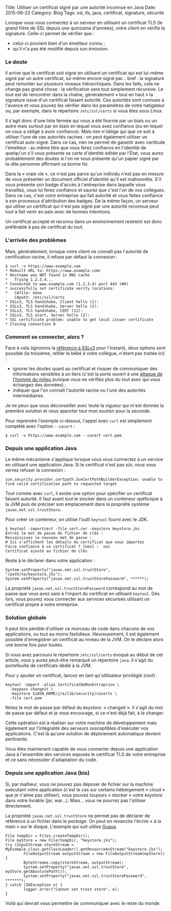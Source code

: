 Title: Utiliser un certificat signé par une autorité inconnue en Java
Date: 2015-06-22
Category: Blog
Tags: ssl, tls, java, certificat, signature, sécurité

Lorsque vous vous connectez à un serveur en utilisant un certificat TLS (le grand frère de SSL depuis une quinzaine d'années), votre client en vérifie la signature. Celle-ci permet de vérifier que : 

 * celui-ci provient bien d'un émetteur connu ;
 * qu'il n'a pas été modifié depuis son émission.

### Le doute

Il arrive que le certificat soit signé en utilisant un certificat qui est lui-même signé par un autre certificat, lui-même encore signé par... bref : la signature peut remonter sur plusieurs niveaux hiérarchiques. Dans les faits, cela ne change pas grand chose : la vérification sera tout simplement récursive. Le tout est de rencontrer dans la chaîne, généralement « tout en haut » la signature issue d'un certificat faisant autorité. Ces autorités sont connues à l'avance et vous pouvez les vérifier dans les paramètres de votre natigateur ou, par exemple, dans le répertoire `/etc/ssl/certs` si vous êtes sous Linux.

Il s'agit donc d'une liste fermée qui vous a été fournie par un biais ou un autre mais surtout par en biais en lequel vous avez confiance (ou en lequel on vous a obligé à avoir confiance). Mais rien n'oblige qui que ce soit à utiliser l'une de ces autorités racines : on peut également utiliser un certificat auto-signé. Dans ce cas, rien ne permet de garantir avec certitude l'émetteur : au même titre que vous ferez confiance en l'identité de quelqu'un s'il vous présente sa carte d'identité éditée par l'État, vous aurez probablement des doutes si l'on ne vous présente qu'un papier signé par la-dite personne affirmant sa bonne foi. 

Dans la « vraie vie », ce n'est pas parce qu'un individu n'est pas en mesure de vous présenter un document officiel d'identité qu'il est malhonnête. S'il vous présente son badge d'accès à l'entreprise dans laquelle vous travaillez, vous lui ferez confiance et saurez que c'est l'un de vos collègues. Dans ce cas, c'est votre entreprise qui fait autorité et vous faites confiance à son processus d'attribution des badges. De la même façon, un serveur qui utilise un certificat qui n'est pas signé par une autorité reconnue peut tout à fait venir en paix avec de bonnes intentions. 

Un certificat accepté et reconnu dans un environnement restreint est donc préférable à pas de certificat du tout.

### L'arrivée des problèmes

Mais, généralement, lorsque votre client ne connaît pas l'autorité de certification racine, il refuse par défaut la connexion : 

    $ curl -v https://www.exemple.com
    * Rebuilt URL to: https://www.example.com/
    * Hostname was NOT found in DNS cache
    *   Trying 1.2.3.4...
    * Connected to www.example.com (1.2.3.4) port 443 (#0)
    * successfully set certificate verify locations:
    *   CAfile: none
        CApath: /etc/ssl/certs
    * SSLv3, TLS handshake, Client hello (1):
    * SSLv3, TLS handshake, Server hello (2):
    * SSLv3, TLS handshake, CERT (11):
    * SSLv3, TLS alert, Server hello (2):
    * SSL certificate problem: unable to get local issuer certificate
    * Closing connection 0

### Comment se connecter, alors ?

Face à cela (ignorons la [référence à SSLv3](https://fr.wikipedia.org/wiki/POODLE) pour l'instant), deux options sont possible (la troisième, refiler le bébé à votre collègue, n'étant pas traitée ici) :

 * ignorer les doutes quant au certificat et risquer de communiquer des informations sensibles à un tiers (c'est la porte ouvert à une [attaque de l'homme du milieu](https://fr.wikipedia.org/wiki/Attaque_de_l%27homme_du_milieu) puisque vous ne vérifiez plus du tout avec qui vous échangez des données) ;
 * indiquer que l'on connaît l'autorité racine ou l'une des autorités intermédiaires. 

Je ne peux que vous déconseiller avec toute la vigueur qui m'est donnée la première solution et vous apporter tout mon soutien pour la seconde. 

Pour reprendre l'exemple ci-dessus, l'appel avec `curl` est simplement complété avec l'option `--cacert` :

    $ curl -v https://www.example.com --cacert cert.pem

### Depuis une application Java

Le même mécanisme s'applique lorsque vous vous connectez à un service en utilisant une application Java. Si le certificat n'est pas sûr, vous vous verrez refuser la connexion : 

    sun.security.provider.certpath.SunCertPathBuilderException: unable to find valid certification path to requested target

Tout comme avec `curl`, il existe une option pour spécifier un certificat faisant autorité. Il faut avant tout le stocker dans un conteneur spéficique à la JVM puis de préciser son emplacement dans la propriété système `javax.net.ssl.trustStore`. 

Pour créer ce conteneur, on utilise l'outil `keytool` fourni avec le JDK. 

    $ keytool -importcert -file cert.cer -keystore keystore.jks
    Entrez le mot de passe du fichier de clés :  
    Ressaisissez le nouveau mot de passe :  
    # Ici s'affichent les détails du certificat que vous importez
    Faire confiance à ce certificat ? [non] :  oui
    Certificat ajouté au fichier de clés

Reste à le déclarer dans votre application : 

    System.setProperty("javax.net.ssl.trustStore", "/path/to/keystore.jks"); 
    System.setProperty("javax.net.ssl.trustStorePassword", ******);

La propriété `javax.net.ssl.trustStorePassword` correspond au mot de passe que vous avez saisi à l'import du certificat en utilisant `keytool`. Dès lors, vous pouvez vous connecter aux services sécurisés utilisant un certificat propre à votre entreprise.


### Solution globale

Il peut être pénible d'utiliser ce morceau de code dans chacune de vos applications, ou tout au moins fastidieux. Heureusement, il est également possible d'enregistrer un certificat au niveau de la JVM. On le déclare alors une bonne fois pour toutes.

Si vous avez parcouru le répertoire `/etc/ssl/certs` évoqué au début de cet article, vous y aurez peut-être remarqué un répertoire `java`. Il s'agit du portefeuille de certificats dédié à la JVM.

Pour y ajouter un certificat, lancez en tant qu'utilisateur privilégié (*root*) : 

    keytool -import -alias CertificatDeMonEntreprise \
      -keypass changeit \
      -keystore $JAVA_HOME/jre/lib/security/cacerts \
      -file cert.pem

Notez le mot de passe par défaut du *keystore*: « changeit ». Il s'agit du mot de passe par défaut et je vous encourage, si ce n'est déjà fait, à le changer.

Cette opération est à réaliser sur votre machine de développement mais également sur l'intégralité des serveurs susceptibles d'exécuter vos applications. C'est là qu'une solution de déploiement automatique devient pertinente.

Vous êtes maintenant capable de vous connecter depuis une application Java à l'ensemble des services exposés le certificat TLS de votre entreprise et ce sans nécessiter d'adaptation du code. 


### Depuis une application Java (bis)

Si, par malheur, vous ne pouvez pas déposer de fichier sur la machine exécutant votre application (c'est le cas sur certains hébergement « cloud » que je n'aime pas utiliser), vous pouvez toujours « stocker » votre *keystore* dans votre livrable (jar, war...). Mais... vous ne pourrez pas l'utiliser directement. 

La propriété `javax.net.ssl.trustStore` ne permet pas de déclarer de référence à un fichier dans le *package*. On peut en revanche l'écrire « à la main » sur le disque. L'exemple qui suit utilise [Guava](https://github.com/google/guava).

    File tempDir = Files.createTempDir();
    File myStore = new File(tempDir, "keystore.jks");
    try (InputStream storeStream = MyExample.class.getClassLoader().getResourceAsStream("keystore.jks");
            FileOutputStream outputStream = new FileOutputStream(myStore)) {
            ByteStreams.copy(storeStream, outputStream);
            System.setProperty("javax.net.ssl.trustStore", myStore.getAbsolutePath());
            System.setProperty("javax.net.ssl.trustStorePassword", *******);
    } catch (IOException e) {
            logger.error("Cannot set trust store", e);
    }

Voilà qui devrait vous permettre de communiquer avec le reste du monde.
